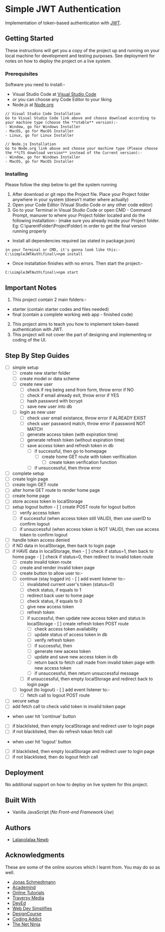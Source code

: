 # Simple JWT Authentication

Implementation of token-based authentication with [JWT](https://jwt.io/).

## Getting Started

These instructions will get you a copy of the project up and running on your local machine for development and testing purposes. See deployment for notes on how to deploy the project on a live system.

### Prerequisites

Software you need to install:-
- Visual Studio Code at [Visual Studio Code](https://code.visualstudio.com/)
 - or you can choose any Code Editor to your liking
- Node.js at [Node.org](https://nodejs.org/en/download/)

```
// Visual Studio Code Installation
Go to Visual Studio Code link above and choose download according to your machine type (choose the **stable** version):-
- Window, go for Windows Installer
- MacOS, go for MacOS Installer
- Linux, go for Linux Installer

// Node.js Installation
Go to Node.org link above and choose your machine type (Please choose the **LTS download version** instead of the Current version):-
- Window, go for Windows Installer
- MacOS, go for MacOS Installer
```

### Installing

Please follow the step below to get the system running

1. After download or git repo the Project file. Place your Project folder anywhere in your system (doesn't matter where actually)
2. Open your Code Editor (Visual Studio Code or any other code editor)
3. Go to your Terminal in Visual Studio Code or open CMD - Command Prompt, manuver to where your Project folder located and do the following installation:- (make sure you already inside your Project folder. Eg: C:\parentFolder\ProjectFolder) in order to get the final version running properly

- Install all dependencies required (as stated in package.json)

```
in your Terminal or CMD, it's gonna look like this:-
C:\simpleJWTAuth\final\>npm install
```

- Once installation finishes with no errors. Then start the project:-

```
C:\simpleJWTAuth\final\>npm start
```

## Important Notes

1. This project contain 2 main folders:-
 - starter (contain starter codes and files needed)
 - final (contain a complete working web app - finished code)
2. This project aims to teach you how to implement token-based authentication with JWT.
3. This project will not cover the part of designing and implementing or coding of the UI.

## Step By Step Guides

- [ ] simple setup
  - [ ] create new starter folder
  - [ ] create model or data scheme
  - [ ] create new user
    - [ ] check if req being send from form, throw error if NO
    - [ ] check if email already exit, throw error if YES
    - [ ] hash password with bcrypt
    - [ ] save new user into db
  - [ ] login as new user
    - [ ] check user email existance, throw error if ALREADY EXIST
    - [ ] check user password match, throw error if password NOT MATCH
    - [ ] generate access token (with expiration time)
    - [ ] generate refresh token (without expiration time)
    - [ ] save access token and refresh token in db
      - [ ] if successful, then go to homepage
        - [ ] create home GET route with token verifiication
          - [ ] create token verification function
      - [ ] if unsuccessful, then throw error
- [ ] complete setup
 - [ ] create login page
  - [ ] create login GET route
  - [ ] alter home GET route to render home page
  - [ ] create home page
   - [ ] store access token in localStorage
   - [ ] setup logout button
    - [ ] create POST route for logout button
     - [ ] verify access token
      - [ ] if successful (when access token still VALID), then use userID to confirm logout
      - [ ] if unsuccessful (when access token is NOT VALID), then use access token to confirm logout
  - [ ] handle token access denied
   - [ ] if NO data in localStorage, then back to login page
   - [ ] if HAVE data in localStorage, then
    - [ ] check if status=1, then back to home page
    - [ ] check if status=0, then redirect to invalid token route
     - [ ] create invalid token route
      - [ ] create and render invalid token page
       - [ ] create button to allow user to:-
        - [ ] continue (stay logged in)
         - [ ] add event listener to:-
          - [ ] invalidated current user's token (status=0)
          - [ ] check status, if equals to 1
           - [ ] redirect back user to home page
          - [ ] check status, if equals to 0
           - [ ] give new access token
            - [ ] refresh token
             - [ ] if successful, then update new access token and status in localStorage
              - [ ] create refresh token POST route
               - [ ] check access token availability
               - [ ] update status of access token in db
               - [ ] verify refresh token
                - [ ] if successful, then
                 - [ ] generate new aacess token
                 - [ ] update and save new access token in db
                 - [ ] return back to fetch call made from invalid token page with new access token
                - [ ] if unsuccessful, then return unsuccessful message
             - [ ] if unsuccessful, then empty localStorage and redirect back to login page
        - [ ] logout (to logout)
         - [ ] add event listener to:-
          - [ ] fetch call to logout POST route
- [ ] secure setup
 - [ ] add fetch call to check valid token in invalid token page
  - when user hit 'continue' button
   - [ ] if blacklisted, then empty localStorage and redirect user to login page
   - [ ] if not blacklisted, then do refresh tokan fetch call
  - when user hit 'logout' button
   - [ ] if blacklisted, then empty localStorage and redirect user to login page
   - [ ] if not blacklisted, then do logout fetch call

## Deployment

No additional support on how to deploy on live system for this project.

## Built With

* Vanilla JavaScript (*No Front-end Framework Use*) 

## Authors

* [Lalapolalaa Newb](https://lalapolalaanewb.com)

## Acknowledgments

These are some of the online sources which I learnt from. You may do so as well.

* [Jonas Schmedtmann](https://www.youtube.com/channel/UCNsU-y15AwmU2Q8QTQJG1jw)
* [Academind](https://www.youtube.com/channel/UCSJbGtTlrDami-tDGPUV9-w)
* [Online Tutorials](https://www.youtube.com/channel/UCbwXnUipZsLfUckBPsC7Jog)
* [Traversy Media](https://www.youtube.com/channel/UC29ju8bIPH5as8OGnQzwJyA)
* [DevEd](https://www.youtube.com/channel/UClb90NQQcskPUGDIXsQEz5Q)
* [Web Dev Simplifies](https://www.youtube.com/channel/UCFbNIlppjAuEX4znoulh0Cw)
* [DesignCourse](https://www.youtube.com/channel/UCVyRiMvfUNMA1UPlDPzG5Ow)
* [Coding Addict](https://www.youtube.com/channel/UCMZFwxv5l-XtKi693qMJptA)
* [The Net Ninja](https://www.youtube.com/channel/UCW5YeuERMmlnqo4oq8vwUpg)

